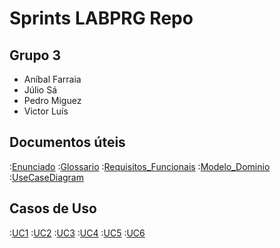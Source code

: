 # Sprints LABPRG Repo

## Grupo 3

- Aníbal Farraia
- Júlio Sá
- Pedro Miguez
- Victor Luís

## Documentos úteis

:[Enunciado](https://github.com/pedro-miguez/upskill_java1_labprg_grupo3/blob/main/Análise/Enunciado.md)
:[Glossario](https://github.com/pedro-miguez/upskill_java1_labprg_grupo3/blob/main/Análise/Glossario.md)
:[Requisitos_Funcionais](https://github.com/pedro-miguez/upskill_java1_labprg_grupo3/blob/main/Análise/Requisitos_Funcionais%26FURPS%2B.md)
:[Modelo_Dominio](https://github.com/pedro-miguez/upskill_java1_labprg_grupo3/blob/main/Análise/Modelo_Domínio.png)
:[UseCaseDiagram](https://github.com/pedro-miguez/upskill_java1_labprg_grupo3/blob/main/Análise/UseCaseDiagram.png)

## Casos de Uso

:[UC1](https://github.com/pedro-miguez/upskill_java1_labprg_grupo3/blob/main/Análise/UC1_Registar_Organização/UC1.md)
:[UC2](https://github.com/pedro-miguez/upskill_java1_labprg_grupo3/blob/main/Análise/UC2_Definir_%C3%81rea_de_Actividade/UC2.md)
:[UC3](https://github.com/pedro-miguez/upskill_java1_labprg_grupo3/blob/main/Análise/UC3_Definir_Categoria_de_Tarefa/UC3.md)
:[UC4](https://github.com/pedro-miguez/upskill_java1_labprg_grupo3/blob/main/Análise/UC2_Definir_%C3%81rea_de_Actividade/UC2.md)
:[UC5](https://github.com/pedro-miguez/upskill_java1_labprg_grupo3/blob/main/Análise/UC2_Definir_%C3%81rea_de_Actividade/UC2.md)
:[UC6](https://github.com/pedro-miguez/upskill_java1_labprg_grupo3/blob/main/Análise/UC2_Definir_%C3%81rea_de_Actividade/UC2.md)
